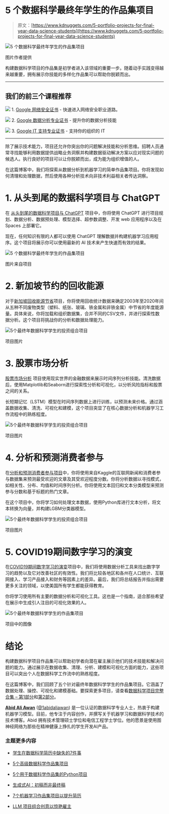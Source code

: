 # 5 个数据科学最终年学生的作品集项目

> 原文：[https://www.kdnuggets.com/5-portfolio-projects-for-final-year-data-science-students](https://www.kdnuggets.com/5-portfolio-projects-for-final-year-data-science-students)

![5 个数据科学最终年学生的作品集项目](../Images/b7511547e3fa6a6ee748f8a64d564e8d.png)

图片作者提供

构建数据科学项目的作品集是初学者进入该领域的重要一步。随着动手实践变得越来越重要，拥有展示你技能的多样化作品集可以帮助你脱颖而出。

* * *

## 我们的前三个课程推荐

![](../Images/0244c01ba9267c002ef39d4907e0b8fb.png) 1\. [Google 网络安全证书](https://www.kdnuggets.com/google-cybersecurity) - 快速进入网络安全职业道路。

![](../Images/e225c49c3c91745821c8c0368bf04711.png) 2\. [Google 数据分析专业证书](https://www.kdnuggets.com/google-data-analytics) - 提升你的数据分析技能

![](../Images/0244c01ba9267c002ef39d4907e0b8fb.png) 3\. [Google IT 支持专业证书](https://www.kdnuggets.com/google-itsupport) - 支持你的组织的 IT

* * *

除了展示技术能力，项目还允许你突出你的问题解决技能和分析思维。招聘人员通常寻找能够利用数据提供战略业务洞察并构建数据驱动解决方案以应对现实问题的候选人。执行良好的项目可以让你脱颖而出，成为能为组织增值的人。

在这篇博客中，我们将探索从数据分析到机器学习的简单作品集项目。你将发现如何清理和处理数据，然后使用各种分析技术向非技术利益相关者传达洞察。

# 1\. 从头到尾的数据科学项目与 ChatGPT

在 [从头到尾的数据科学项目与 ChatGPT](https://www.datacamp.com/tutorial/chatgpt-data-science-projects) 项目中，你将使用 ChatGPT 进行项目规划、数据分析、数据预处理、模型选择、超参数调整、开发 web 应用程序以及在 Spaces 上部署它。

现在，任何知识有限的人都可以使用 ChatGPT 理解数据并构建机器学习应用程序。这个项目将展示你可以使用最新的 AI 技术来产生快速而有效的结果。

![5 个数据科学最终年学生的作品集项目](../Images/7423a1e43bc8afac05e514cb0c555ee3.png)

图片来自项目

# 2\. 新加坡节约的回收能源

对于[新加坡回收能源节省](https://towardsdatascience.com/annual-recycled-energy-saved-in-singapore-2d6bad49bfb2)项目，你将使用回收统计数据来确定2003年至2020年间从五种不同废物类型（塑料、纸张、玻璃、铁金属和非铁金属）中节省的年度能源量。具体来说，你将加载和组织数据集，合并不同的CSV文件，并进行探索性数据分析。这个项目将挑战你的分析和数据处理能力。

![5个最终年数据科学学生的投资组合项目](../Images/431541a6c02ac77fbe2e3052e91f789c.png)

项目图片

# 3\. 股票市场分析

[股票市场分析](https://www.kaggle.com/code/faressayah/stock-market-analysis-prediction-using-lstm/notebook#5.-How-much-value-do-we-put-at-risk-by-investing-in-a-particular-stock?) 项目使用现实世界的金融数据来展示时间序列分析技能。清洗数据后，使用Matplotlib和Seaborn进行探索性分析和可视化，以分析风险指标和股票之间的关系。

长短期记忆（LSTM）模型在时间序列数据上进行训练，以预测未来价格。通过涵盖数据收集、清洗、可视化和建模，这个项目突显了在核心数据分析和机器学习工作流程中的熟练程度。

![5个最终年数据科学学生的投资组合项目](../Images/b72ed1a0d29efaa67d5d54dc6a101ce2.png)

项目图片

# 4\. 分析和预测消费者参与

在[分析和预测消费者参与项目](https://deepnote.com/@abid/Analyzing-and-Predicting-Consumer-Engagement-6da86419-8c62-4e7d-95b4-de4973e49e4c)中，你将使用来自Kaggle的互联网新闻和消费者参与数据集来预测最受欢迎的文章及其受欢迎程度分数。你将分析数据以寻找模式，如相关性、分布、均值和时间序列分析。你将使用文本回归和文本分类模型来预测参与分数和基于标题的热门文章。

在这个项目中，你将学习如何处理文本数据，使用Python库进行文本分析，将文本转换为向量，并构建LGBM分类器模型。

![5个最终年数据科学学生的投资组合项目](../Images/9a7ca0d77eaac0e8e629ec53ece35693.png)

项目图片

# 5\. COVID19期间数字学习的演变

在[COVID19期间数字学习的演变](https://www.kaggle.com/code/kingabzpro/evolution-of-digital-learning-during-covid19#Geographical-Analysis)项目中，我们将使用数据分析工具来找出数字学习的趋势以及它对改善社区的有效性。我们将比较各地区和各州在人口统计、互联网接入、学习产品接入和财务等因素上的差异。最后，我们将总结报告并指出需要更多关注的领域，以使美国所有学生都能获得教育。

你将学习使用所有主要的数据分析和可视化工具。这也是一个指南，适合那些希望在展示中生成引人注目的可视化效果的人。

![5个最终年数据科学学生的作品集项目](../Images/7f7c6934bf6706742e816a44b0944497.png)

项目中的图像

# 结论

构建数据科学项目作品集可以帮助初学者向潜在雇主展示他们的技术技能和解决问题的能力。通过展示在数据收集、清理、分析、建模和可视化方面的能力，这些项目可以突出个人在数据科学工作流中的熟练程度。

在这篇博客中，我们回顾了五个针对最终年数据科学学生的作品集项目。它涵盖了数据处理、操控、可视化和建模基础。要探索更多项目，请查看[数据科学项目完整合集 – 第1部分](/2022/08/complete-collection-data-science-projects-part-1.html)和[第2部分](/2022/08/complete-collection-data-science-projects-part-2.html)。

**[Abid Ali Awan](https://www.polywork.com/kingabzpro)** ([@1abidaliawan](https://www.linkedin.com/in/1abidaliawan/)) 是一位认证的数据科学专业人士，热衷于构建机器学习模型。目前，他专注于内容创作，并撰写关于机器学习和数据科学技术的技术博客。Abid 拥有技术管理硕士学位和电信工程学士学位。他的愿景是使用图神经网络为那些在精神健康上挣扎的学生开发AI产品。

### 主题更多内容

+   [学生在数据科学简历中缺失的7件事](https://www.kdnuggets.com/7-things-students-are-missing-in-a-data-science-resume)

+   [5个高级数据科学作品集项目](https://www.kdnuggets.com/2023/03/5-advance-projects-data-science-portfolio.html)

+   [5个用于数据科学作品集的Python项目](https://www.kdnuggets.com/2022/12/5-python-projects-data-science-portfolio.html)

+   [生成式AI：初稿而非最终稿](https://www.kdnuggets.com/generative-ai-the-first-draft-not-final)

+   [7个机器学习作品集项目以提升简历](https://www.kdnuggets.com/2022/09/7-machine-learning-portfolio-projects-boost-resume.html)

+   [LLM 项目组合创意以惊艳雇主](https://www.kdnuggets.com/llm-portfolio-projects-ideas-to-wow-employers)
